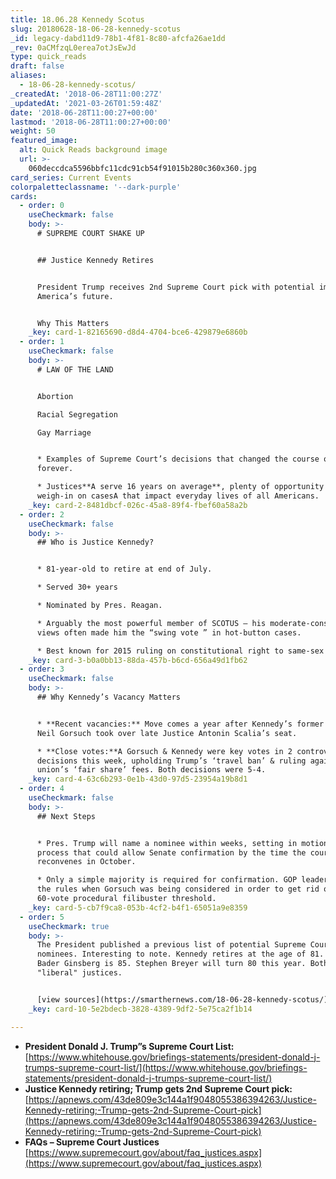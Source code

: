 ```yaml
---
title: 18.06.28 Kennedy Scotus
slug: 20180628-18-06-28-kennedy-scotus
_id: legacy-dabd11d9-78b1-4f81-8c80-afcfa26ae1dd
_rev: 0aCMfzqL0erea7otJsEwJd
type: quick_reads
draft: false
aliases:
  - 18-06-28-kennedy-scotus/
_createdAt: '2018-06-28T11:00:27Z'
_updatedAt: '2021-03-26T01:59:48Z'
date: '2018-06-28T11:00:27+00:00'
lastmod: '2018-06-28T11:00:27+00:00'
weight: 50
featured_image:
  alt: Quick Reads background image
  url: >-
    060deccdca5596bbfc11cdc91cb54f91015b280c360x360.jpg
card_series: Current Events
colorpaletteclassname: '--dark-purple'
cards:
  - order: 0
    useCheckmark: false
    body: >-
      # SUPREME COURT SHAKE UP


      ## Justice Kennedy Retires


      President Trump receives 2nd Supreme Court pick with potential impact on
      America’s future.


      Why This Matters
    _key: card-1-82165690-d8d4-4704-bce6-429879e6860b
  - order: 1
    useCheckmark: false
    body: >-
      # LAW OF THE LAND


      Abortion  

      Racial Segregation  

      Gay Marriage


      * Examples of Supreme Court’s decisions that changed the course of America
      forever.

      * Justices**A serve 16 years on average**, plenty of opportunity to
      weigh-in on casesA that impact everyday lives of all Americans.
    _key: card-2-8481dbcf-026c-45a8-89f4-fbef60a58a2b
  - order: 2
    useCheckmark: false
    body: >-
      ## Who is Justice Kennedy?


      * 81-year-old to retire at end of July.

      * Served 30+ years

      * Nominated by Pres. Reagan.

      * Arguably the most powerful member of SCOTUS – his moderate-conservative
      views often made him the “swing vote ” in hot-button cases.

      * Best known for 2015 ruling on constitutional right to same-sex marriage.
    _key: card-3-b0a0bb13-88da-457b-b6cd-656a49d1fb62
  - order: 3
    useCheckmark: false
    body: >-
      ## Why Kennedy’s Vacancy Matters


      * **Recent vacancies:** Move comes a year after Kennedy’s former law clerk
      Neil Gorsuch took over late Justice Antonin Scalia’s seat.

      * **Close votes:**A Gorsuch & Kennedy were key votes in 2 controversial
      decisions this week, upholding Trump’s ‘travel ban’ & ruling against
      union’s ‘fair share’ fees. Both decisions were 5-4.
    _key: card-4-63c6b293-0e1b-43d0-97d5-23954a19b8d1
  - order: 4
    useCheckmark: false
    body: >-
      ## Next Steps


      * Pres. Trump will name a nominee within weeks, setting in motion a
      process that could allow Senate confirmation by the time the court
      reconvenes in October.

      * Only a simple majority is required for confirmation. GOP leaders changed
      the rules when Gorsuch was being considered in order to get rid of the
      60-vote procedural filibuster threshold.
    _key: card-5-cb7f9ca8-053b-4cf2-b4f1-65051a9e8359
  - order: 5
    useCheckmark: true
    body: >-
      The President published a previous list of potential Supreme Court
      nominees. Interesting to note. Kennedy retires at the age of 81. Ruth
      Bader Ginsberg is 85. Stephen Breyer will turn 80 this year. Both
      "liberal" justices.


      [view sources](https://smarthernews.com/18-06-28-kennedy-scotus/)
    _key: card-10-5e2bdecb-3828-4389-9df2-5e75ca2f1b14

---
```

* **President Donald J. Trump”s Supreme Court List:**  
[https://www.whitehouse.gov/briefings-statements/president-donald-j-trumps-supreme-court-list/](https://www.whitehouse.gov/briefings-statements/president-donald-j-trumps-supreme-court-list/)
* **Justice Kennedy retiring; Trump gets 2nd Supreme Court pick:**  
[https://apnews.com/43de809e3c144a1f9048055386394263/Justice-Kennedy-retiring;-Trump-gets-2nd-Supreme-Court-pick](https://apnews.com/43de809e3c144a1f9048055386394263/Justice-Kennedy-retiring;-Trump-gets-2nd-Supreme-Court-pick)
* **FAQs – Supreme Court Justices**  
[https://www.supremecourt.gov/about/faq_justices.aspx](https://www.supremecourt.gov/about/faq_justices.aspx)
